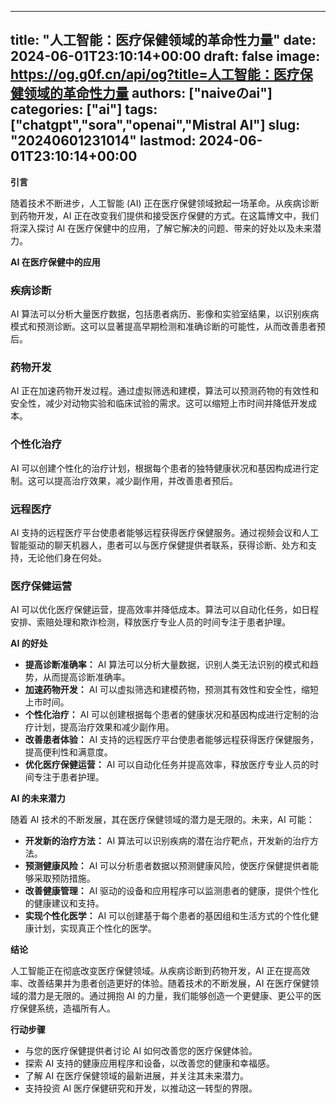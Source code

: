 
---
title: "人工智能：医疗保健领域的革命性力量"
date: 2024-06-01T23:10:14+00:00
draft: false
image: https://og.g0f.cn/api/og?title=人工智能：医疗保健领域的革命性力量
authors: ["naiveのai"]
categories: ["ai"]
tags: ["chatgpt","sora","openai","Mistral AI"]
slug: "20240601231014"
lastmod: 2024-06-01T23:10:14+00:00
---
**引言**

随着技术不断进步，人工智能 (AI) 正在医疗保健领域掀起一场革命。从疾病诊断到药物开发，AI 正在改变我们提供和接受医疗保健的方式。在这篇博文中，我们将深入探讨 AI 在医疗保健中的应用，了解它解决的问题、带来的好处以及未来潜力。

**AI 在医疗保健中的应用**

### 疾病诊断

AI 算法可以分析大量医疗数据，包括患者病历、影像和实验室结果，以识别疾病模式和预测诊断。这可以显著提高早期检测和准确诊断的可能性，从而改善患者预后。

### 药物开发

AI 正在加速药物开发过程。通过虚拟筛选和建模，算法可以预测药物的有效性和安全性，减少对动物实验和临床试验的需求。这可以缩短上市时间并降低开发成本。

### 个性化治疗

AI 可以创建个性化的治疗计划，根据每个患者的独特健康状况和基因构成进行定制。这可以提高治疗效果，减少副作用，并改善患者预后。

### 远程医疗

AI 支持的远程医疗平台使患者能够远程获得医疗保健服务。通过视频会议和人工智能驱动的聊天机器人，患者可以与医疗保健提供者联系，获得诊断、处方和支持，无论他们身在何处。

### 医疗保健运营

AI 可以优化医疗保健运营，提高效率并降低成本。算法可以自动化任务，如日程安排、索赔处理和欺诈检测，释放医疗专业人员的时间专注于患者护理。

**AI 的好处**

* **提高诊断准确率：** AI 算法可以分析大量数据，识别人类无法识别的模式和趋势，从而提高诊断准确率。
* **加速药物开发：** AI 可以虚拟筛选和建模药物，预测其有效性和安全性，缩短上市时间。
* **个性化治疗：** AI 可以创建根据每个患者的健康状况和基因构成进行定制的治疗计划，提高治疗效果和减少副作用。
* **改善患者体验：** AI 支持的远程医疗平台使患者能够远程获得医疗保健服务，提高便利性和满意度。
* **优化医疗保健运营：** AI 可以自动化任务并提高效率，释放医疗专业人员的时间专注于患者护理。

**AI 的未来潜力**

随着 AI 技术的不断发展，其在医疗保健领域的潜力是无限的。未来，AI 可能：

* **开发新的治疗方法：** AI 算法可以识别疾病的潜在治疗靶点，开发新的治疗方法。
* **预测健康风险：** AI 可以分析患者数据以预测健康风险，使医疗保健提供者能够采取预防措施。
* **改善健康管理：** AI 驱动的设备和应用程序可以监测患者的健康，提供个性化的健康建议和支持。
* **实现个性化医学：** AI 可以创建基于每个患者的基因组和生活方式的个性化健康计划，实现真正个性化的医学。

**结论**

人工智能正在彻底改变医疗保健领域。从疾病诊断到药物开发，AI 正在提高效率、改善结果并为患者创造更好的体验。随着技术的不断发展，AI 在医疗保健领域的潜力是无限的。通过拥抱 AI 的力量，我们能够创造一个更健康、更公平的医疗保健系统，造福所有人。

**行动步骤**

* 与您的医疗保健提供者讨论 AI 如何改善您的医疗保健体验。
* 探索 AI 支持的健康应用程序和设备，以改善您的健康和幸福感。
* 了解 AI 在医疗保健领域的最新进展，并关注其未来潜力。
* 支持投资 AI 医疗保健研究和开发，以推动这一转型的界限。
